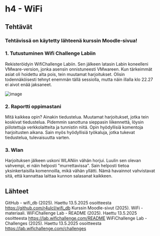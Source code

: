 # h4 - WiFi



## Tehtävät

### Tehtävissä on käytetty lähteenä kurssin Moodle-sivua!


### 1. Tutustuminen Wifi Challenge Labiin
Rekisteröidyin WifiChallenge Labiin. Sen jälkeen latasin Labin koneelleni VMware-version, jonka asensin onnistuneesti VMwareen. Kun tärkeimmät asiat oli hoidettu alta pois, tein muutamat harjoitukset. Olisin todennäköisesti tehnyt enemmän tällä sessiolla, mutta näin illalla klo 22.27 ei aivot enää jaksaneet.

![image](https://github.com/user-attachments/assets/f37b92a0-22dd-45e1-8b4b-d098964df41e)



### 2. Raportti oppimastani
Mitä kaikkea opin? Ainakin tiedustelua. Muutamat harjoitukset, jotka tein koskivat tiedustelua. Pidemmin sanottuna sieppasin liikennettä, löysin piilotettuja verkkolaitteita ja tunnistin niitä. Opin hyödyllisiä komentoja harjoitusten aikana. Sain myös hyödyllisiä työkaluja, jotka tukevat tiedustelua, tulevaisuutta varten.


### 3. Wlan
Harjoituksen jälkeen uskoni WLANiin vähän horjui. Luulin sen olevan vahvempi, ei näin helposti "murrettavissa". Sain helposti tietoa yksinkertaisilla komennoilla, mikä vähän yllätti. Nämä havainnot vahvistavat sitä, että kannattaa laittaa kunnon salasanat kaikkeen.


## Lähteet

GitHub - wifi_db (2025). Haettu 13.5.2025 osoitteesta https://github.com/r4ulcl/wifi_db
Kurssin Moodle-sivut (2025). WiFi -materiaali.
WiFiChallenge Lab - README (2025). Haettu 13.5.2025 osoitteesta https://lab.wifichallenge.com/README
WiFiChallenge Lab - Challenges (2025). Haettu 13.5.2025 osoitteesta https://lab.wifichallenge.com/challenges
